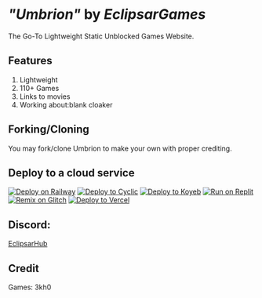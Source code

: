 # *"Umbrion"* by *EclipsarGames*
The Go-To Lightweight Static Unblocked Games Website.
## Features
1. Lightweight
2. 110+ Games
3. Links to movies
4. Working about:blank cloaker
## Forking/Cloning
You may fork/clone Umbrion to make your own with proper crediting.
## Deploy to a cloud service
[![Deploy on Railway](https://binbashbanana.github.io/deploy-buttons/buttons/remade/railway.svg)](https://railway.app/new/template?template=https://github.com/EclipsarGames/Umbrion)
[![Deploy to Cyclic](https://binbashbanana.github.io/deploy-buttons/buttons/remade/cyclic.svg)](https://app.cyclic.sh/api/app/deploy/EclipsarGames/Umbrion)
[![Deploy to Koyeb](https://binbashbanana.github.io/deploy-buttons/buttons/remade/koyeb.svg)](https://app.koyeb.com/deploy?type=git&repository=github.com/EclipsarGames/Umbrion&branch=main&name=Umbrion)
[![Run on Replit](https://binbashbanana.github.io/deploy-buttons/buttons/remade/replit.svg)](https://replit.com/github/EclipsarGames/Umbrion)
[![Remix on Glitch](https://binbashbanana.github.io/deploy-buttons/buttons/remade/glitch.svg)](https://glitch.com/edit/#!/import/github/EclipsarGames/Umbrion)
[![Deploy to Vercel](https://binbashbanana.github.io/deploy-buttons/buttons/remade/vercel.svg)](https://vercel.com/new/clone?repository-url=https://github.com/EclipsarGames/Umbrion)
## Discord:
[EclipsarHub](https://discord.gg/Y8rX3hkP3B)
## Credit
Games: 3kh0
